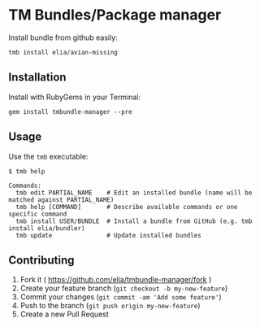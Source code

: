 # TM Bundles/Package manager

Install bundle from github easily:

```shell
tmb install elia/avian-missing
```


## Installation

Install with RubyGems in your Terminal:

    gem install tmbundle-manager --pre


## Usage

Use the `tmb` executable:

```shell
$ tmb help

Commands:
  tmb edit PARTIAL_NAME    # Edit an installed bundle (name will be matched against PARTIAL_NAME)
  tmb help [COMMAND]       # Describe available commands or one specific command
  tmb install USER/BUNDLE  # Install a bundle from GitHub (e.g. tmb install elia/bundler)
  tmb update               # Update installed bundles

```


## Contributing

1. Fork it ( https://github.com/elia/tmbundle-manager/fork )
2. Create your feature branch (`git checkout -b my-new-feature`)
3. Commit your changes (`git commit -am 'Add some feature'`)
4. Push to the branch (`git push origin my-new-feature`)
5. Create a new Pull Request
